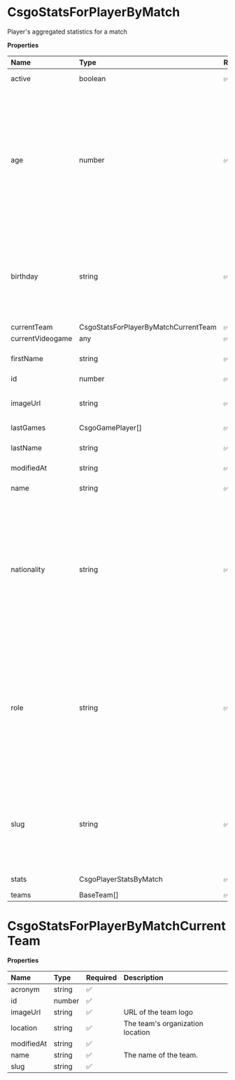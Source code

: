 # CsgoStatsForPlayerByMatch

Player's aggregated statistics for a match

**Properties**

| Name             | Type                                 | Required | Description                                                                                                                                                                                                                                    |
| :--------------- | :----------------------------------- | :------- | :--------------------------------------------------------------------------------------------------------------------------------------------------------------------------------------------------------------------------------------------- |
| active           | boolean                              | ✅       | Whether player is active                                                                                                                                                                                                                       |
| age              | number                               | ✅       | Age of the player, `null` if unknown. When `birthday` is `null`, `age` is an approxiamation. Read more about [players' age](/docs/about-players-age) <br/>**Note**: This field is only present for users running the Historical plan or above. |
| birthday         | string                               | ✅       | Birth day of the player, `YYYY-MM-DD` format. `null` if unknown. <br/>**Note**: This field is only present for users running the Historical plan or above.                                                                                     |
| currentTeam      | CsgoStatsForPlayerByMatchCurrentTeam | ✅       |                                                                                                                                                                                                                                                |
| currentVideogame | any                                  | ✅       |                                                                                                                                                                                                                                                |
| firstName        | string                               | ✅       | First name of the player. `null` if unknown                                                                                                                                                                                                    |
| id               | number                               | ✅       | ID of the player                                                                                                                                                                                                                               |
| imageUrl         | string                               | ✅       | URL to the photo of the player. `null` if not available.                                                                                                                                                                                       |
| lastGames        | CsgoGamePlayer[]                     | ✅       |                                                                                                                                                                                                                                                |
| lastName         | string                               | ✅       | Last name of the player. `null` if unknown                                                                                                                                                                                                     |
| modifiedAt       | string                               | ✅       |                                                                                                                                                                                                                                                |
| name             | string                               | ✅       | Professional name of the player                                                                                                                                                                                                                |
| nationality      | string                               | ✅       | Country code matching the nationality of the player according to the ISO 3166-1 standard (Alpha-2 code). <br/>In addition to the standard, the `XK` code is used for Kosovo. <br/>`null` if unknown                                            |
| role             | string                               | ✅       | Role/position of the player. Field value varies depending on the video game.`null` if unknown. <br/>**Note**: role is only available for DotA 2, League of Legends, and Overwatch players. <br/>`null` for other video games.                  |
| slug             | string                               | ✅       | Unique, human-readable identifier for the player. <br/>`id` and `slug` can be used interchangeably throughout the API.                                                                                                                         |
| stats            | CsgoPlayerStatsByMatch               | ✅       | Statistics for a match                                                                                                                                                                                                                         |
| teams            | BaseTeam[]                           | ✅       |                                                                                                                                                                                                                                                |

# CsgoStatsForPlayerByMatchCurrentTeam

**Properties**

| Name       | Type   | Required | Description                      |
| :--------- | :----- | :------- | :------------------------------- |
| acronym    | string | ✅       |                                  |
| id         | number | ✅       |                                  |
| imageUrl   | string | ✅       | URL of the team logo             |
| location   | string | ✅       | The team's organization location |
| modifiedAt | string | ✅       |                                  |
| name       | string | ✅       | The name of the team.            |
| slug       | string | ✅       |                                  |

